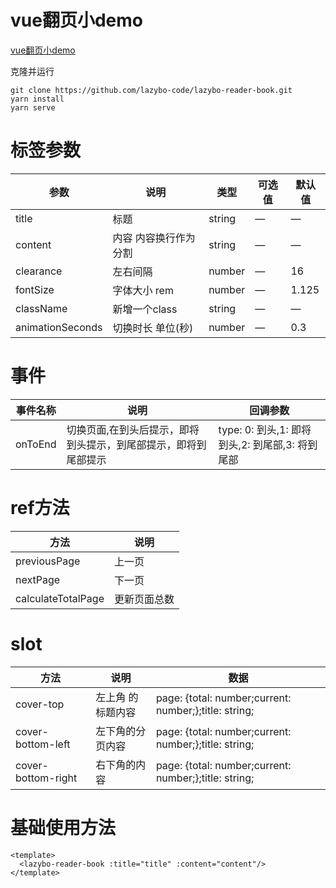 # vue翻页小demo

[vue翻页小demo](https://github.com/lazybo-code/lazybo-reader-book)

克隆并运行
```base
git clone https://github.com/lazybo-code/lazybo-reader-book.git
yarn install
yarn serve
```

# 标签参数
|参数|说明|类型|可选值|默认值|
|-------|-------|-------|-------|-------|
|title|标题|string|—|—|
|content|内容 内容换行作为分割|string|—|—|
|clearance|左右间隔|number|—|16|
|fontSize|字体大小 rem|number|—|1.125|
|className|新增一个class|string|—|—|
|animationSeconds|切换时长 单位(秒)|number|—|0.3|

# 事件
|事件名称|说明|回调参数|
|-------|-------|-------|
|onToEnd|切换页面,在到头后提示，即将到头提示，到尾部提示，即将到尾部提示|type: 0: 到头,1: 即将到头,2: 到尾部,3: 将到尾部|

# ref方法
|方法|说明|
|-------|-------|
|previousPage|上一页|
|nextPage|下一页|
|calculateTotalPage|更新页面总数|

# slot
|方法|说明|数据|
|-------|-------|-------|
|cover-top|左上角 的标题内容|page: {total: number;current: number;};title: string;|
|cover-bottom-left|左下角的分页内容|page: {total: number;current: number;};title: string;|
|cover-bottom-right|右下角的内容|page: {total: number;current: number;};title: string;|

# 基础使用方法
```vue
<template>
  <lazybo-reader-book :title="title" :content="content"/>
</template>
```
